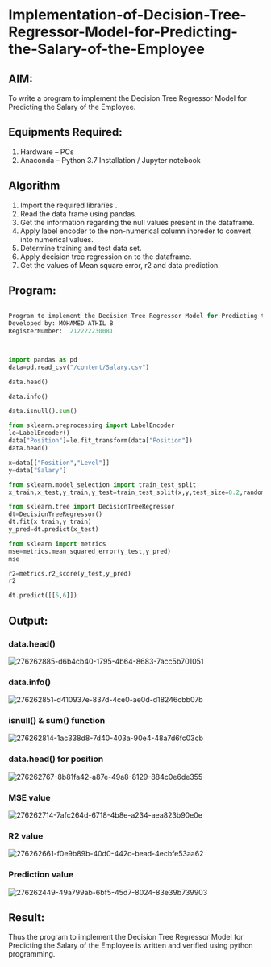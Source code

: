 # Implementation-of-Decision-Tree-Regressor-Model-for-Predicting-the-Salary-of-the-Employee

## AIM:
To write a program to implement the Decision Tree Regressor Model for Predicting the Salary of the Employee.

## Equipments Required:
1. Hardware – PCs
2. Anaconda – Python 3.7 Installation / Jupyter notebook

## Algorithm
1. Import the required libraries .
2. Read the data frame using pandas.
3. Get the information regarding the null values present in the dataframe.
4. Apply label encoder to the non-numerical column inoreder to convert into numerical values.
5. Determine training and test data set.
6. Apply decision tree regression on to the dataframe.
7. Get the values of Mean square error, r2 and data prediction.

   

## Program:
```py

Program to implement the Decision Tree Regressor Model for Predicting the Salary of the Employee.
Developed by: MOHAMED ATHIL B
RegisterNumber:  212222230081



import pandas as pd
data=pd.read_csv("/content/Salary.csv")

data.head()

data.info()

data.isnull().sum()

from sklearn.preprocessing import LabelEncoder
le=LabelEncoder()
data["Position"]=le.fit_transform(data["Position"])
data.head()

x=data[["Position","Level"]]
y=data["Salary"]

from sklearn.model_selection import train_test_split
x_train,x_test,y_train,y_test=train_test_split(x,y,test_size=0.2,random_state=2)

from sklearn.tree import DecisionTreeRegressor
dt=DecisionTreeRegressor()
dt.fit(x_train,y_train)
y_pred=dt.predict(x_test)

from sklearn import metrics
mse=metrics.mean_squared_error(y_test,y_pred)
mse

r2=metrics.r2_score(y_test,y_pred)
r2

dt.predict([[5,6]])

```

## Output:

### data.head()
![276262885-d6b4cb40-1795-4b64-8683-7acc5b701051](https://github.com/PriyankaAnnadurai/Implementation-of-Decision-Tree-Regressor-Model-for-Predicting-the-Salary-of-the-Employee/assets/118351569/82edb450-2064-4a60-891d-8f06b67851b0)


### data.info()
![276262851-d410937e-837d-4ce0-ae0d-d18246cbb07b](https://github.com/PriyankaAnnadurai/Implementation-of-Decision-Tree-Regressor-Model-for-Predicting-the-Salary-of-the-Employee/assets/118351569/5901fb3f-65aa-45e2-a36a-86ff0a7d2a0e)


### isnull() & sum() function
![276262814-1ac338d8-7d40-403a-90e4-48a7d6fc03cb](https://github.com/PriyankaAnnadurai/Implementation-of-Decision-Tree-Regressor-Model-for-Predicting-the-Salary-of-the-Employee/assets/118351569/4c1bccec-1ad4-4588-bf62-1529fd4ba7c4)


### data.head() for position
![276262767-8b81fa42-a87e-49a8-8129-884c0e6de355](https://github.com/PriyankaAnnadurai/Implementation-of-Decision-Tree-Regressor-Model-for-Predicting-the-Salary-of-the-Employee/assets/118351569/4c40d996-1546-404d-b991-5647c598a46a)


### MSE value
![276262714-7afc264d-6718-4b8e-a234-aea823b90e0e](https://github.com/PriyankaAnnadurai/Implementation-of-Decision-Tree-Regressor-Model-for-Predicting-the-Salary-of-the-Employee/assets/118351569/0a77d690-4d22-498e-8c16-cc5371edbf03)


### R2 value
![276262661-f0e9b89b-40d0-442c-bead-4ecbfe53aa62](https://github.com/PriyankaAnnadurai/Implementation-of-Decision-Tree-Regressor-Model-for-Predicting-the-Salary-of-the-Employee/assets/118351569/2d04b400-7383-41f9-b93c-5d6d181cac99)


### Prediction value
![276262449-49a799ab-6bf5-45d7-8024-83e39b739903](https://github.com/PriyankaAnnadurai/Implementation-of-Decision-Tree-Regressor-Model-for-Predicting-the-Salary-of-the-Employee/assets/118351569/09424864-4c4c-42a2-993d-75eb319c7625)


## Result:
Thus the program to implement the Decision Tree Regressor Model for Predicting the Salary of the Employee is written and verified using python programming.
